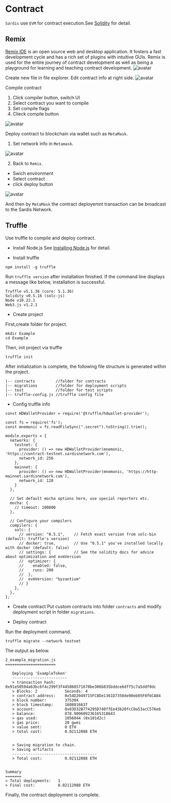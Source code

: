 # Contract
`Sardis` use `EVM` for contract execution.See [Solidity](https://docs.soliditylang.org/en/v0.7.1/#) for detail.

## Remix

[Remix IDE](https://remix.ethereum.org) is an open source web and desktop application. It fosters a fast development cycle and has a rich set of plugins with intuitive GUIs. Remix is used for the entire journey of contract development as well as being a playground for learning and teaching contract development.
![avatar](../images/remix1.jpg)

Create new file in file explorer. Edit contract info at right side.
![avatar](../images/remix2.jpg)

Compile contract
1. Click compiler button, switch UI
2. Select contract you want to compile
3. Set compile flags
4. Clieck compile button

![avatar](../images/remix3.jpg)

Deploy contract to blockchain via wallet such as `MetaMask`.
1. Set network info in `Metamask`.

![avatar](../images/metamask2_en.png)

2. Back to `Remix`.
+ Swich environment
+ Select contract
+ click deploy button

![avatar](../images/remix4.jpg)

And then by `MetaMask` the contract deployemnt transaction can be broadcast to the Sardis Network.


## Truffle
Use truffle to compile and deploy contract.
+ Install Node.js
See [Installing Node.js](https://nodejs.org/en/download/package-manager/) for detail.

+ Install truffle
```
npm install -g truffle
```
Run `truffle version` after installation finished. If the command line displays a message like below, installation is successful.

```
Truffle v5.1.36 (core: 5.1.36)
Solidity v0.5.16 (solc-js)
Node v10.22.1
Web3.js v1.2.1
```
+ Create project

First,create folder for project.
```
mkdir Example
cd Example
```

Then, init project via truffle
```
truffle init
```
After initialization is complete, the following file structure is generated within the project.
```
|-- contracts         //folder for contracts
|-- migrations        //folder for deployment scripts
|-- test              //folder for test scripts
|-- truffle-config.js //truffle config file
```
+ Config truffle info

```
const HDWalletProvider = require('@truffle/hdwallet-provider');

const fs = require('fs');
const mnemonic = fs.readFileSync(".secret").toString().trim();

module.exports = {
  networks: {
    testnet: {
      provider: () => new HDWalletProvider(mnemonic, 'https://contract-testnet.sardisnetwork.com'),
      network_id: 256
    },
    mainnet: {
      provider: () => new HDWalletProvider(mnemonic, 'https://http-mainnet.sardisnetwork.com'),
      network_id: 128
    }
  },

  // Set default mocha options here, use special reporters etc.
  mocha: {
    // timeout: 100000
  },

  // Configure your compilers
  compilers: {
    solc: {
      // version: "0.5.1",    // Fetch exact version from solc-bin (default: truffle's version)
      // docker: true,        // Use "0.5.1" you've installed locally with docker (default: false)
      // settings: {          // See the solidity docs for advice about optimization and evmVersion
      //  optimizer: {
      //    enabled: false,
      //    runs: 200
      //  },
      //  evmVersion: "byzantium"
      // }
    },
  },
};

```
+ Create contract
Put custom contracts into folder `contracts` and modify deployment script in folder `migrations`.

+ Deploy contract

Run the deployment command.
```
truffle migrate --network testnet
```
The output as below.
```
2_example_migration.js
======================

   Deploying 'ExampleToken'
   ------------------------
   > transaction hash:    0x91e50594a63bc6f4c299f3f445868571678be306b835bddce6dff5c7a5ddf9dc
   > Blocks: 2            Seconds: 4
   > contract address:    0x54D2049715FC8De1361D7350de90eb05F0f6CA84
   > block number:        375304
   > block timestamp:     1608016637
   > account:             0x03D32B774295D740ffEe43b20fcC0a53acC576e6
   > balance:             878.909609236165318643
   > gas used:            1056044 (0x101d2c)
   > gas price:           20 gwei
   > value sent:          0 ETH
   > total cost:          0.02112088 ETH


   > Saving migration to chain.
   > Saving artifacts
   -------------------------------------
   > Total cost:          0.02112088 ETH


Summary
=======
> Total deployments:   1
> Final cost:          0.02112088 ETH
```
Finally, the contract deployment is complete.
